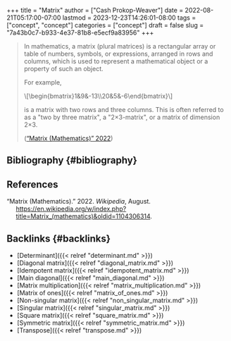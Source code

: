 +++
title = "Matrix"
author = ["Cash Prokop-Weaver"]
date = 2022-08-21T05:17:00-07:00
lastmod = 2023-12-23T14:26:01-08:00
tags = ["concept", "concept"]
categories = ["concept"]
draft = false
slug = "7a43b0c7-b933-4e37-81b8-e5ecf9a83956"
+++

> In mathematics, a matrix (plural matrices) is a rectangular array or table of numbers, symbols, or expressions, arranged in rows and columns, which is used to represent a mathematical object or a property of such an object.
>
> For example,
>
> \\[\begin{bmatrix}1&9&-13\\\20&5&-6\end{bmatrix}\\]
>
> is a matrix with two rows and three columns. This is often referred to as a "two by three matrix", a "2×3-matrix", or a matrix of dimension 2×3.
>
> (<a href="#citeproc_bib_item_1">“Matrix (Mathematics)” 2022</a>)


## Bibliography {#bibliography}

## References

<style>.csl-entry{text-indent: -1.5em; margin-left: 1.5em;}</style><div class="csl-bib-body">
  <div class="csl-entry"><a id="citeproc_bib_item_1"></a>“Matrix (Mathematics).” 2022. <i>Wikipedia</i>, August. <a href="https://en.wikipedia.org/w/index.php?title=Matrix_(mathematics)&oldid=1104306314">https://en.wikipedia.org/w/index.php?title=Matrix_(mathematics)&#38;oldid=1104306314</a>.</div>
</div>



## Backlinks {#backlinks}

-   [Determinant]({{< relref "determinant.md" >}})
-   [Diagonal matrix]({{< relref "diagonal_matrix.md" >}})
-   [Idempotent matrix]({{< relref "idempotent_matrix.md" >}})
-   [Main diagonal]({{< relref "main_diagonal.md" >}})
-   [Matrix multiplication]({{< relref "matrix_multiplication.md" >}})
-   [Matrix of ones]({{< relref "matrix_of_ones.md" >}})
-   [Non-singular matrix]({{< relref "non_singular_matrix.md" >}})
-   [Singular matrix]({{< relref "singular_matrix.md" >}})
-   [Square matrix]({{< relref "square_matrix.md" >}})
-   [Symmetric matrix]({{< relref "symmetric_matrix.md" >}})
-   [Transpose]({{< relref "transpose.md" >}})
